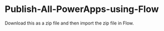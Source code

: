 # Publish-All-PowerApps-using-Flow

Download this as a zip file and then import the zip file in Flow.
